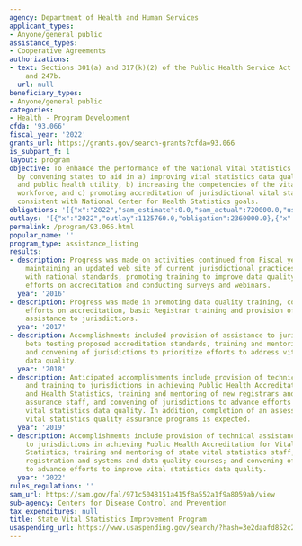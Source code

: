 ```yaml
---
agency: Department of Health and Human Services
applicant_types:
- Anyone/general public
assistance_types:
- Cooperative Agreements
authorizations:
- text: Sections 301(a) and 317(k)(2) of the Public Health Service Act 42 USC 241a
    and 247b.
  url: null
beneficiary_types:
- Anyone/general public
categories:
- Health - Program Development
cfda: '93.066'
fiscal_year: '2022'
grants_url: https://grants.gov/search-grants?cfda=93.066
is_subpart_f: 1
layout: program
objective: To enhance the performance of the National Vital Statistics System (NVSS)
  by convening states to aid in a) improving vital statistics data quality, timeliness
  and public health utility, b) increasing the competencies of the vital statistics
  workforce, and c) promoting accreditation of jurisdictional vital statistics programs
  consistent with National Center for Health Statistics goals.
obligations: '[{"x":"2022","sam_estimate":0.0,"sam_actual":720000.0,"usa_spending_actual":720000.0},{"x":"2023","sam_estimate":720000.0,"sam_actual":0.0,"usa_spending_actual":706170.0},{"x":"2024","sam_estimate":720000.0,"sam_actual":0.0,"usa_spending_actual":720000.0}]'
outlays: '[{"x":"2022","outlay":1125760.0,"obligation":2360000.0},{"x":"2023","outlay":0.0,"obligation":0.0},{"x":"2024","outlay":0.0,"obligation":0.0}]'
permalink: /program/93.066.html
popular_name: ''
program_type: assistance_listing
results:
- description: Progress was made on activities continued from Fiscal year 2015, including
    maintaining an updated web site of current jurisdictional practices and compliance
    with national standards, promoting training to improve data quality, coordinating
    efforts on accreditation and conducting surveys and webinars.
  year: '2016'
- description: Progress was made in promoting data quality training, coordinating
    efforts on accreditation, basic Registrar training and provision of technical
    assistance to jurisdictions.
  year: '2017'
- description: Accomplishments included provision of assistance to jurisdictions in
    beta testing proposed accreditation standards, training and mentoring of new registrars,
    and convening of jurisdictions to prioritize efforts to address vital statistics
    data quality.
  year: '2018'
- description: Anticipated accomplishments include provision of technical assistance
    and training to jurisdictions in achieving Public Health Accreditation for Vital
    and Health Statistics, training and mentoring of new registrars and field services/quality
    assurance staff, and convening of jurisdictions to advance efforts to address
    vital statistics data quality. In addition, completion of an assessment of state
    vital statistics quality assurance programs is expected.
  year: '2019'
- description: Accomplishments include provision of technical assistance and training
    to jurisdictions in achieving Public Health Accreditation for Vital and Health
    Statistics; training and mentoring of state vital statistics staff, vital records
    registration and systems and data quality courses; and convening of jurisdictions
    to advance efforts to improve vital statistics data quality.
  year: '2022'
rules_regulations: ''
sam_url: https://sam.gov/fal/971c5048151a415f8a552a1f9a8059ab/view
sub-agency: Centers for Disease Control and Prevention
tax_expenditures: null
title: State Vital Statistics Improvement Program
usaspending_url: https://www.usaspending.gov/search/?hash=3e2daafd852c2aec3ca3280e2d2f8ff3
---
```

